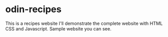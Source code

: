 # odin-recipes
This is a recipes website
I'll demonstrate the complete website with HTML CSS and Javascript.
Sample website you can see.
